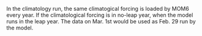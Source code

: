 In the climatology run, the same climatogical forcing is loaded by MOM6 every year. If the climatological forcing is in no-leap year, 
when the model runs in the leap year. The data on Mar. 1st would be used as Feb. 29 run by the model.
